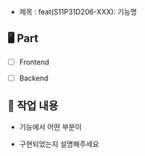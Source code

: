 - 제목 : feat(S11P31D206-XXX): 기능명

## 🖥️ Part

- [ ] Frontend

- [ ] Backend

## 📝 작업 내용

- 기능에서 어떤 부분이

- 구현되었는지 설명해주세요

